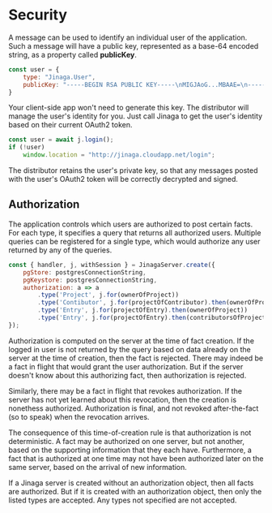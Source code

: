 # Security

A message can be used to identify an individual user of the application. Such a message will have a public key, represented as a base-64 encoded string, as a property called **publicKey**.

```JavaScript
const user = {
    type: "Jinaga.User",
    publicKey: "-----BEGIN RSA PUBLIC KEY-----\nMIGJAoG...MBAAE=\n-----END RSA PUBLIC KEY-----\n"
}
```

Your client-side app won't need to generate this key. The distributor will manage the user's identity for you. Just call Jinaga to get the user's identity based on their current OAuth2 token.

```JavaScript
const user = await j.login();
if (!user)
    window.location = "http://jinaga.cloudapp.net/login";
```

The distributor retains the user's private key, so that any messages posted with the user's OAuth2 token will be correctly decrypted and signed.

## Authorization

The application controls which users are authorized to post certain facts.
For each type, it specifies a query that returns all authorized users.
Multiple queries can be registered for a single type, which would authorize any user returned by any of the queries.

```JavaScript
const { handler, j, withSession } = JinagaServer.create({
    pgStore: postgresConnectionString,
    pgKeystore: postgresConnectionString,
    authorization: a => a
        .type('Project', j.for(ownerOfProject))
        .type('Contibutor', j.for(projectOfContributor).then(ownerOfProject))
        .type('Entry', j.for(projectOfEntry).then(ownerOfProject))
        .type('Entry', j.for(projectOfEntry).then(contributorsOfProject))
});
```

Authorization is computed on the server at the time of fact creation.
If the logged in user is not returned by the query based on data already on the server at the time of creation, then the fact is rejected.
There may indeed be a fact in flight that would grant the user authorization.
But if the server doesn't know about this authorizing fact, then authorization is rejected.

Similarly, there may be a fact in flight that revokes authorization.
If the server has not yet learned about this revocation, then the creation is nonethess authorized.
Authorization is final, and not revoked after-the-fact (so to speak) when the revocation arrives.

The consequence of this time-of-creation rule is that authorization is not deterministic.
A fact may be authorized on one server, but not another, based on the supporting information that they each have.
Furthermore, a fact that is authorized at one time may not have been authorized later on the same server, based on the arrival of new information.

If a Jinaga server is created without an authorization object, then all facts are authorized.
But if it is created with an authorization object, then only the listed types are accepted.
Any types not specified are not accepted.